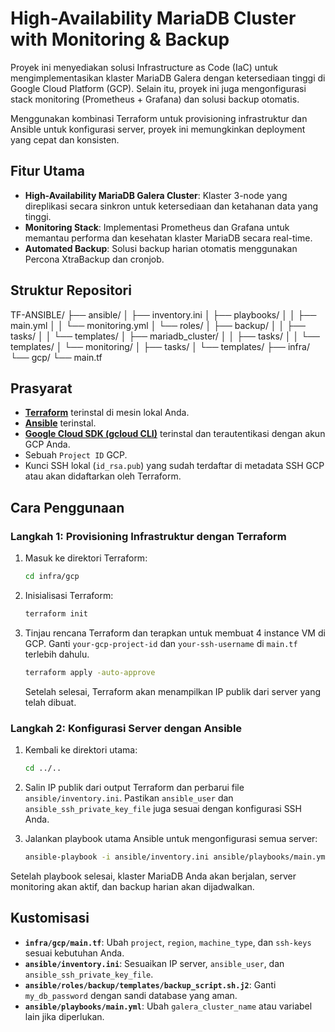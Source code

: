 # High-Availability MariaDB Cluster with Monitoring & Backup

Proyek ini menyediakan solusi Infrastructure as Code (IaC) untuk mengimplementasikan klaster MariaDB Galera dengan ketersediaan tinggi di Google Cloud Platform (GCP). Selain itu, proyek ini juga mengonfigurasi stack monitoring (Prometheus + Grafana) dan solusi backup otomatis.

Menggunakan kombinasi Terraform untuk provisioning infrastruktur dan Ansible untuk konfigurasi server, proyek ini memungkinkan deployment yang cepat dan konsisten.

## Fitur Utama

* **High-Availability MariaDB Galera Cluster**: Klaster 3-node yang direplikasi secara sinkron untuk ketersediaan dan ketahanan data yang tinggi.
* **Monitoring Stack**: Implementasi Prometheus dan Grafana untuk memantau performa dan kesehatan klaster MariaDB secara real-time.
* **Automated Backup**: Solusi backup harian otomatis menggunakan Percona XtraBackup dan cronjob.

## Struktur Repositori

TF-ANSIBLE/
├── ansible/
│   ├── inventory.ini
│   ├── playbooks/
│   │   ├── main.yml
│   │   └── monitoring.yml
│   └── roles/
│       ├── backup/
│       │   ├── tasks/
│       │   └── templates/
│       ├── mariadb_cluster/
│       │   ├── tasks/
│       │   └── templates/
│       └── monitoring/
│           ├── tasks/
│           └── templates/
├── infra/
    └── gcp/
        └── main.tf

## Prasyarat

* [**Terraform**](https://www.terraform.io/downloads.html) terinstal di mesin lokal Anda.
* [**Ansible**](https://docs.ansible.com/ansible/latest/installation_guide/index.html) terinstal.
* [**Google Cloud SDK (gcloud CLI)**](https://cloud.google.com/sdk/docs/install) terinstal dan terautentikasi dengan akun GCP Anda.
* Sebuah `Project ID` GCP.
* Kunci SSH lokal (`id_rsa.pub`) yang sudah terdaftar di metadata SSH GCP atau akan didaftarkan oleh Terraform.

## Cara Penggunaan

### Langkah 1: Provisioning Infrastruktur dengan Terraform

1.  Masuk ke direktori Terraform:
    ```bash
    cd infra/gcp
    ```

2.  Inisialisasi Terraform:
    ```bash
    terraform init
    ```

3.  Tinjau rencana Terraform dan terapkan untuk membuat 4 instance VM di GCP. Ganti `your-gcp-project-id` dan `your-ssh-username` di `main.tf` terlebih dahulu.
    ```bash
    terraform apply -auto-approve
    ```
    Setelah selesai, Terraform akan menampilkan IP publik dari server yang telah dibuat.

### Langkah 2: Konfigurasi Server dengan Ansible

1.  Kembali ke direktori utama:
    ```bash
    cd ../..
    ```

2.  Salin IP publik dari output Terraform dan perbarui file `ansible/inventory.ini`. Pastikan `ansible_user` dan `ansible_ssh_private_key_file` juga sesuai dengan konfigurasi SSH Anda.

3.  Jalankan playbook utama Ansible untuk mengonfigurasi semua server:
    ```bash
    ansible-playbook -i ansible/inventory.ini ansible/playbooks/main.yml
    ```

Setelah playbook selesai, klaster MariaDB Anda akan berjalan, server monitoring akan aktif, dan backup harian akan dijadwalkan.

## Kustomisasi

* **`infra/gcp/main.tf`**: Ubah `project`, `region`, `machine_type`, dan `ssh-keys` sesuai kebutuhan Anda.
* **`ansible/inventory.ini`**: Sesuaikan IP server, `ansible_user`, dan `ansible_ssh_private_key_file`.
* **`ansible/roles/backup/templates/backup_script.sh.j2`**: Ganti `my_db_password` dengan sandi database yang aman.
* **`ansible/playbooks/main.yml`**: Ubah `galera_cluster_name` atau variabel lain jika diperlukan.
